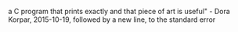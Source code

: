  a C program that prints exactly and that piece of art is useful" - Dora Korpar, 2015-10-19, followed by a new line, to the standard error
